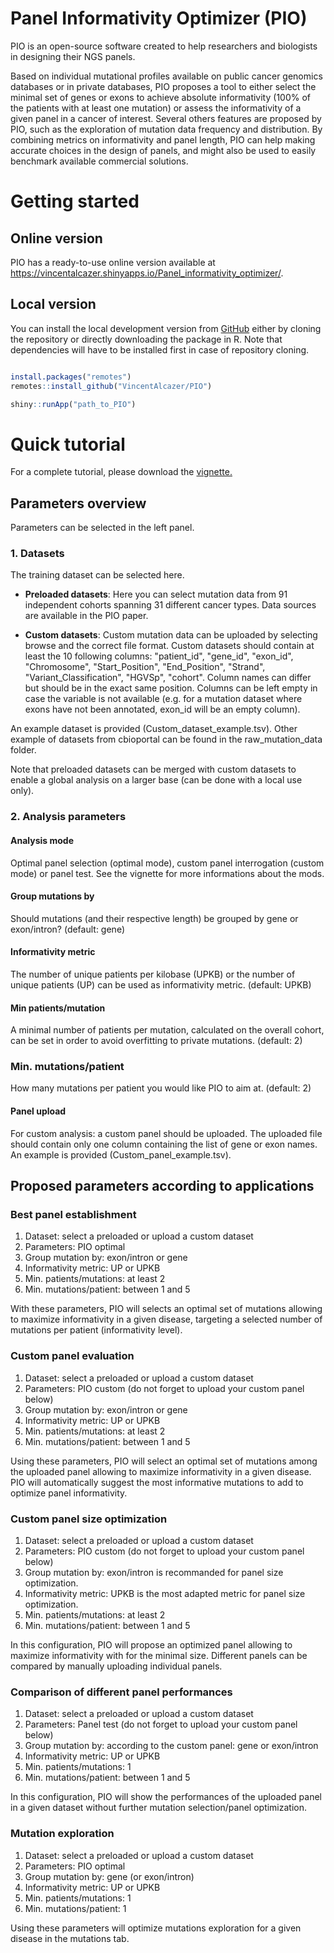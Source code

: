 
# Panel Informativity Optimizer (PIO)
 
PIO is an open-source software created to help researchers and biologists in designing their NGS panels.

Based on individual mutational profiles available on public cancer genomics databases or in private databases, PIO proposes a tool to either select the minimal set of genes or exons to achieve absolute informativity (100% of the patients with at least one mutation) or assess the informativity of a given panel in a cancer of interest. Several others features are proposed by PIO, such as the exploration of mutation data frequency and distribution. By combining metrics on informativity and panel length, PIO can help making accurate choices in the design of panels, and might also be used to easily benchmark available commercial solutions. 
 
 
# Getting started

## Online version

PIO has a ready-to-use online version available at
<https://vincentalcazer.shinyapps.io/Panel_informativity_optimizer/>.

## Local version

You can install the local development version from
[GitHub](https://github.com/VincentAlcazer/PIO) either by cloning the
repository or directly downloading the package in R. Note that dependencies will have to be installed first 
in case of repository cloning.

``` r

install.packages("remotes")
remotes::install_github("VincentAlcazer/PIO")

shiny::runApp("path_to_PIO")

```

# Quick tutorial

For a complete tutorial, please download the [vignette.](https://github.com/VincentAlcazer/PIO/blob/main/Vignette.html)

## Parameters overview

Parameters can be selected in the left panel.

### 1. Datasets

The training dataset can be selected here.

- **Preloaded datasets**: Here you can select mutation data from 91 independent cohorts spanning 31 different cancer types. Data sources are available in the PIO paper.

- **Custom datasets**: Custom mutation data can be uploaded by selecting browse and the correct file format. Custom datasets should contain at least the 10 following columns: "patient_id", "gene_id", "exon_id", "Chromosome", "Start_Position", "End_Position", "Strand", "Variant_Classification", "HGVSp", "cohort". Column names can differ but should be in the exact same position. Columns can be left empty in case the variable is not available (e.g. for a mutation dataset where exons have not been annotated, exon_id will be an empty column).

An example dataset is provided (Custom_dataset_example.tsv). Other example of datasets from cbioportal can be found in the raw_mutation_data folder.

Note that preloaded datasets can be merged with custom datasets to enable a global analysis on a larger base (can be done with a local use only).


### 2. Analysis parameters

#### Analysis mode

Optimal panel selection (optimal mode), custom panel interrogation (custom mode) or panel test. See the vignette for more informations about the mods.

#### Group mutations by

Should mutations (and their respective length) be grouped by gene or exon/intron?  (default: gene)

#### Informativity metric

The number of unique patients per kilobase (UPKB) or the number of unique patients (UP) can be used as informativity metric.  (default: UPKB)

#### Min patients/mutation

A minimal number of patients per mutation, calculated on the overall cohort, can be set in order to avoid overfitting to private mutations. (default: 2)


### Min. mutations/patient

How many mutations per patient you would like PIO to aim at. (default: 2)

#### Panel upload

For custom analysis: a custom panel should be uploaded. The uploaded file should contain only one column containing the list of gene or exon names. An example is provided (Custom_panel_example.tsv).


## Proposed parameters according to applications

### Best panel establishment

1. Dataset: select a preloaded or upload a custom dataset
2. Parameters: PIO optimal
3. Group mutation by: exon/intron or gene
4. Informativity metric: UP or UPKB
5. Min. patients/mutations: at least 2
6. Min. mutations/patient: between 1 and 5

With these parameters, PIO will selects an optimal set of mutations allowing to maximize informativity in a given disease, targeting a selected number of mutations per patient (informativity level).

### Custom panel evaluation

1. Dataset: select a preloaded or upload a custom dataset
2. Parameters: PIO custom (do not forget to upload your custom panel below)
3. Group mutation by: exon/intron or gene
4. Informativity metric: UP or UPKB
5. Min. patients/mutations: at least 2
6. Min. mutations/patient: between 1 and 5

Using these parameters, PIO will select an optimal set of mutations among the uploaded panel allowing to maximize informativity in a given disease. PIO will automatically suggest the most informative mutations to add to optimize panel informativity.

### Custom panel size optimization

1. Dataset: select a preloaded or upload a custom dataset
2. Parameters: PIO custom (do not forget to upload your custom panel below)
3. Group mutation by: exon/intron is recommanded for panel size optimization.
4. Informativity metric: UPKB is the most adapted metric for panel size optimization.
5. Min. patients/mutations: at least 2
6. Min. mutations/patient: between 1 and 5

In this configuration, PIO will propose an optimized panel allowing to maximize informativity with for the minimal size. Different panels can be compared by manually uploading individual panels.

### Comparison of different panel performances

1. Dataset: select a preloaded or upload a custom dataset
2. Parameters: Panel test (do not forget to upload your custom panel below)
3. Group mutation by: according to the custom panel: gene or exon/intron
4. Informativity metric: UP or UPKB
5. Min. patients/mutations: 1
6. Min. mutations/patient: between 1 and 5

In this configuration, PIO will show the performances of the uploaded panel in a given dataset without further mutation selection/panel optimization.


### Mutation exploration

1. Dataset: select a preloaded or upload a custom dataset
2. Parameters: PIO optimal 
3. Group mutation by: gene (or exon/intron)
4. Informativity metric: UP or UPKB
5. Min. patients/mutations: 1
6. Min. mutations/patient: 1

Using these parameters will optimize mutations exploration for a given disease in the mutations tab.

